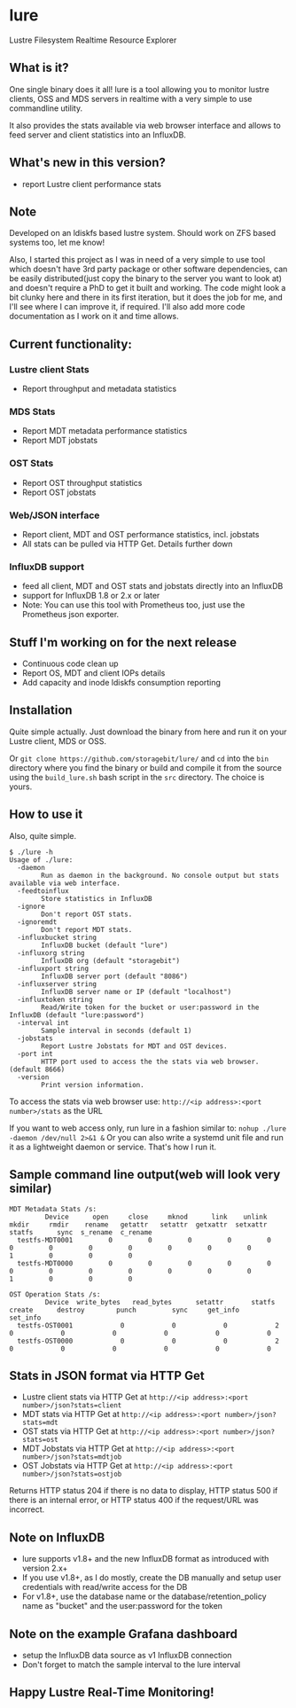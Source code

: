 # lure
Lustre Filesystem Realtime Resource Explorer

## What is it?
One single binary does it all! lure is a tool allowing you to monitor lustre clients, OSS and MDS servers in realtime with a very simple to use commandline utility.

It also provides the stats available via web browser interface and allows to feed server and client statistics into an InfluxDB.

## What's new in this version?
- report Lustre client performance stats
 

## Note
Developed on an ldiskfs based lustre system. Should work on ZFS based systems too, let me know!

Also, I started this project as I was in need of a very simple to use tool which doesn't have 3rd party package or other software dependencies, can be easily distributed(just copy the binary to the server you want to look at) and doesn't require a PhD to get it built and working.
The code might look a bit clunky here and there in its first iteration, but it does the job for me, and I'll see where I can improve it, if required.
I'll also add more code documentation as I work on it and time allows.

## Current functionality:
### Lustre client Stats
- Report throughput and metadata statistics

### MDS Stats
- Report MDT metadata performance statistics
- Report MDT jobstats

### OST Stats
- Report OST throughput statistics
- Report OST jobstats

### Web/JSON interface
- Report client, MDT and OST performance statistics, incl. jobstats
- All stats can be pulled via HTTP Get. Details further down

### InfluxDB support
- feed all client,  MDT and OST stats and jobstats directly into an InfluxDB
- support for InfluxDB 1.8 or 2.x or later
- Note: You can use this tool with Prometheus too, just use the Prometheus json exporter.

## Stuff I'm working on for the next release
- Continuous code clean up
- Report OS, MDT and client IOPs details 
- Add capacity and inode ldiskfs consumption reporting

## Installation
Quite simple actually. 
Just download the binary from here and run it on your Lustre client, MDS or OSS.

Or `git clone https://github.com/storagebit/lure/` and `cd` into the `bin` directory where you find the binary or build and compile it from the source using the `build_lure.sh` bash script in the `src` directory.
The choice is yours.

## How to use it
Also, quite simple.
```
$ ./lure -h
Usage of ./lure:
  -daemon
    	Run as daemon in the background. No console output but stats available via web interface.
  -feedtoinflux
    	Store statistics in InfluxDB
  -ignore
    	Don't report OST stats.
  -ignoremdt
    	Don't report MDT stats.
  -influxbucket string
    	InfluxDB bucket (default "lure")
  -influxorg string
    	InfluxDB org (default "storagebit")
  -influxport string
    	InfluxDB server port (default "8086")
  -influxserver string
    	InfluxDB server name or IP (default "localhost")
  -influxtoken string
    	Read/Write token for the bucket or user:password in the InfluxDB (default "lure:password")
  -interval int
    	Sample interval in seconds (default 1)
  -jobstats
    	Report Lustre Jobstats for MDT and OST devices.
  -port int
    	HTTP port used to access the the stats via web browser. (default 8666)
  -version
    	Print version information.
```
To access the stats via web browser use: `http://<ip address>:<port number>/stats` as the URL

If you want to web access only, run lure in a fashion similar to: `nohup ./lure -daemon /dev/null 2>&1 &` Or you can also write a systemd unit file and run it as a lightweight daemon or service. That's how I run it.

## Sample command line output(web will look very similar)
```
MDT Metadata Stats /s:
         Device      open     close     mknod      link    unlink     mkdir     rmdir    rename   getattr   setattr  getxattr  setxattr    statfs      sync  s_rename  c_rename
  testfs-MDT0001         0         0         0         0         0         0         0         0         0         0         0         0         1         0         0         0
  testfs-MDT0000         0         0         0         0         0         0         0         0         0         0         0         0         1         0         0         0

OST Operation Stats /s:
         Device  write_bytes   read_bytes      setattr       statfs       create      destroy        punch         sync     get_info     set_info
  testfs-OST0001            0            0            0            2            0            0            0            0            0            0
  testfs-OST0000            0            0            0            2            0            0            0            0            0            0
```
## Stats in JSON format via HTTP Get
- Lustre client stats via HTTP Get at `http://<ip address>:<port number>/json?stats=client`
- MDT stats via HTTP Get at `http://<ip address>:<port number>/json?stats=mdt`
- OST stats via HTTP Get at `http://<ip address>:<port number>/json?stats=ost`
- MDT Jobstats via HTTP Get at `http://<ip address>:<port number>/json?stats=mdtjob`
- OST Jobstats via HTTP Get at `http://<ip address>:<port number>/json?stats=ostjob`

Returns HTTP status 204 if there is no data to display, HTTP status 500 if there is an internal error, or HTTP status 400 if the request/URL was incorrect.

## Note on InfluxDB
- lure supports v1.8+ and the new InfluxDB format as introduced with version 2.x+
- If you use v1.8+, as I do mostly, create the DB manually and setup user credentials with read/write access for the DB
- For v1.8+, use the database name or the database/retention_policy name as "bucket" and the user:password for the token

## Note on the example Grafana dashboard
- setup the InfluxDB data source as v1 InfluxDB connection
- Don't forget to match the sample interval to the lure interval

## Happy Lustre Real-Time Monitoring!
